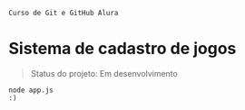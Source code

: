 ```
Curso de Git e GitHub Alura
```
<h1>Sistema de cadastro de jogos</h1>

> Status do projeto: Em desenvolvimento

```
node app.js 
:)
```
